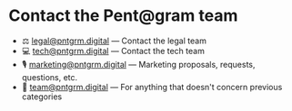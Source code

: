 # Contact the Pent@gram team
- ⚖️ [legal@pntgrm.digital](mailto:legal@pntgrm.digital) — Contact the legal team
- 💻 [tech@pntgrm.digital](mailto:tech@pntgrm.digital) — Contact the tech team
- 🎙️ [marketing@pntgrm.digital](mailto:marketing@pntgrm.digital) — Marketing proposals, requests, questions, etc.
- 👤 [team@pntgrm.digital](mailto:team@pntgrm.digital) — For anything that doesn't concern previous categories

